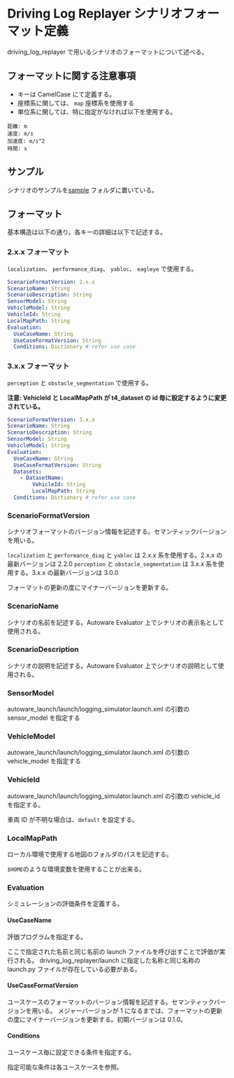# Driving Log Replayer シナリオフォーマット定義

driving_log_replayer で用いるシナリオのフォーマットについて述べる。

## フォーマットに関する注意事項

- キーは CamelCase にて定義する。
- 座標系に関しては、 `map` 座標系を使用する
- 単位系に関しては、特に指定がなければ以下を使用する。

```shell
距離: m
速度: m/s
加速度: m/s^2
時間: s
```

## サンプル

シナリオのサンプルを[sample](https://github.com/tier4/driving_log_replayer/tree/develop/sample) フォルダに置いている。

## フォーマット

基本構造は以下の通り。各キーの詳細は以下で記述する。

### 2.x.x フォーマット

`localization`、 `performance_diag`、 `yabloc`、 `eagleye` で使用する。

```yaml
ScenarioFormatVersion: 2.x.x
ScenarioName: String
ScenarioDescription: String
SensorModel: String
VehicleModel: String
VehicleId: String
LocalMapPath: String
Evaluation:
  UseCaseName: String
  UseCaseFormatVersion: String
  Conditions: Dictionary # refer use case
```

### 3.x.x フォーマット

`perception` と `obstacle_segmentation` で使用する。

**注意: VehicleId と LocalMapPath が t4_dataset の id 毎に設定するように変更されている。**

```yaml
ScenarioFormatVersion: 3.x.x
ScenarioName: String
ScenarioDescription: String
SensorModel: String
VehicleModel: String
Evaluation:
  UseCaseName: String
  UseCaseFormatVersion: String
  Datasets:
    - DatasetName:
        VehicleId: String
        LocalMapPath: String
  Conditions: Dictionary # refer use case
```

### ScenarioFormatVersion

シナリオフォーマットのバージョン情報を記述する。セマンティックバージョンを用いる。

`localization` と `performance_diag` と `yabloc` は 2.x.x 系を使用する。2.x.x の最新バージョンは 2.2.0
`perception` と `obstacle_segmentation` は 3.x.x 系を使用する。3.x.x の最新バージョンは 3.0.0

フォーマットの更新の度にマイナーバージョンを更新する。

### ScenarioName

シナリオの名前を記述する。Autoware Evaluator 上でシナリオの表示名として使用される。

### ScenarioDescription

シナリオの説明を記述する。Autoware Evaluator 上でシナリオの説明として使用される。

### SensorModel

autoware_launch/launch/logging_simulator.launch.xml の引数の sensor_model を指定する

### VehicleModel

autoware_launch/launch/logging_simulator.launch.xml の引数の vehicle_model を指定する

### VehicleId

autoware_launch/launch/logging_simulator.launch.xml の引数の vehicle_id を指定する。

車両 ID が不明な場合は、`default` を設定する。

### LocalMapPath

ローカル環境で使用する地図のフォルダのパスを記述する。

`$HOME`のような環境変数を使用することが出来る。

### Evaluation

シミュレーションの評価条件を定義する。

#### UseCaseName

評価プログラムを指定する。

ここで指定された名前と同じ名前の launch ファイルを呼び出すことで評価が実行される。
driving_log_replayer/launch に指定した名称と同じ名称の launch.py ファイルが存在している必要がある。

#### UseCaseFormatVersion

ユースケースのフォーマットのバージョン情報を記述する。セマンティックバージョンを用いる。
メジャーバージョンが 1 になるまでは、フォーマットの更新の度にマイナーバージョンを更新する。初期バージョンは 0.1.0。

#### Conditions

ユースケース毎に設定できる条件を指定する。

指定可能な条件は各ユースケースを参照。
